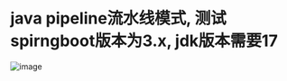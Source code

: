 # java pipeline流水线模式, 测试spirngboot版本为3.x, jdk版本需要17
![image](https://p1-juejin.byteimg.com/tos-cn-i-k3u1fbpfcp/a7a8f77935ae4414938da4a91e9dba69~tplv-k3u1fbpfcp-watermark.image)
 